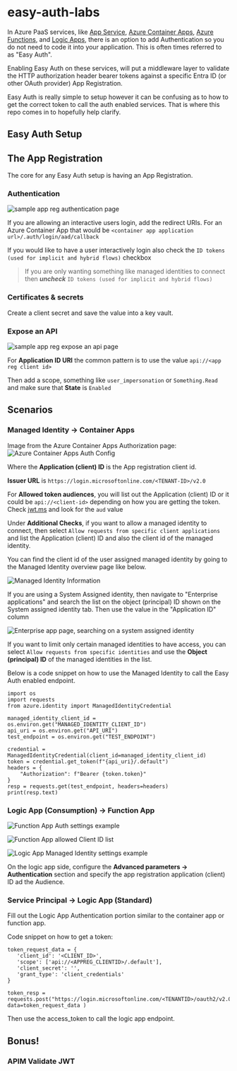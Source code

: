 # easy-auth-labs
In Azure PaaS services, like [App Service](https://learn.microsoft.com/en-us/azure/app-service/overview-authentication-authorization), [Azure Container Apps](https://learn.microsoft.com/en-us/azure/container-apps/authentication), [Azure Functions](https://learn.microsoft.com/en-us/azure/azure-functions/security-concepts#enable-app-service-authenticationauthorization), and [Logic Apps](https://learn.microsoft.com/en-us/azure/logic-apps/logic-apps-securing-a-logic-app?tabs=azure-portal#enable-oauth), there is an option to add Authentication so you do not need to code it into your application. This is often times referred to as "Easy Auth".

Enabling Easy Auth on these services, will put a middleware layer to validate the HTTP authorization header bearer tokens against a specific Entra ID (or other OAuth provider) App Registration. 

Easy Auth is really simple to setup however it can be confusing as to how to get the correct token to call the auth enabled services. That is where this repo comes in to hopefully help clarify.

## Easy Auth Setup

## The App Registration
The core for any Easy Auth setup is having an App Registration. 

### Authentication

![sample app reg authentication page](app-reg-authentication.png)

If you are allowing an interactive users login, add the redirect URIs. For an Azure Container App that would be `<container app application url>/.auth/login/aad/callback`

If you would like to have a user interactively login also check the `ID tokens (used for implicit and hybrid flows)` checkbox

> If you are only wanting something like managed identities to connect then ***uncheck*** `ID tokens (used for implicit and hybrid flows)`

### Certificates & secrets

Create a client secret and save the value into a key vault.

### Expose an API

![sample app reg expose an api page](app-reg-expose-api.png)

For **Application ID URI** the common pattern is to use the value `api://<app reg client id>`

Then add a scope, something like `user_impersonation` or `Something.Read` and make sure that **State** is `Enabled`

## Scenarios

### Managed Identity -> Container Apps

Image from the Azure Container Apps Authorization page:
![Azure Container Apps Auth Config](aca-auth-config.png)

Where the **Application (client) ID** is the App registration client id.

**Issuer URL** is `https://login.microsoftonline.com/<TENANT-ID>/v2.0`

For **Allowed token audiences**, you will list out the Application (client) ID or it could be `api://<client-id>` depending on how you are getting the token. Check [jwt.ms](https://jwt.ms) and look for the `aud` value

Under **Additional Checks**, if you want to allow a managed identity to connect, then select `Allow requests from specific client applications` and list the Application (client) ID and also the client id of the managed identity. 

You can find the client id of the user assigned managed identity by going to the Managed Identity overview page like below.

![Managed Identity Information](mi-id-info.png)

If you are using a System Assigned identity, then navigate to "Enterprise applications" and search the list on the object (principal) ID shown on the System assigned identity tab. Then use the value in the "Application ID" column

![Enterprise app page, searching on a system assigned identity](enterprise-app-system-assigned-id.png)

If you want to limit only certain managed identities to have access, you can select `Allow requests from specific identities` and use the **Object (principal) ID** of the managed identities in the list. 

Below is a code snippet on how to use the Managed Identity to call the Easy Auth enabled endpoint.

```
import os
import requests
from azure.identity import ManagedIdentityCredential

managed_identity_client_id = os.environ.get("MANAGED_IDENTITY_CLIENT_ID")
api_uri = os.environ.get("API_URI")
test_endpoint = os.environ.get("TEST_ENDPOINT")

credential = ManagedIdentityCredential(client_id=managed_identity_client_id)
token = credential.get_token(f"{api_uri}/.default")
headers = {
    "Authorization": f"Bearer {token.token}"
}
resp = requests.get(test_endpoint, headers=headers)
print(resp.text)
```



### Logic App (Consumption) -> Function App

![Function App Auth settings example](functionapp-auth.png)

![Function App allowed Client ID list](functionapp-allowed-clientid.png)

![Logic App Managed Identity settings example](logicapp-mi-settings.png)

On the logic app side, configure the **Advanced parameters -> Authentication** section and specify the app registration application (client) ID ad the Audience.

### Service Principal -> Logic App (Standard)

Fill out the Logic App Authentication portion similar to the container app or function app.

Code snippet on how to get a token:

```
token_request_data = {
   'client_id': '<CLIENT_ID>',
   'scope': ['api://<APPREG_CLIENTID>/.default'],
   'client_secret': '',
   'grant_type': 'client_credentials'
}

token_resp = requests.post("https://login.microsoftonline.com/<TENANTID>/oauth2/v2.0/token", data=token_request_data )
```

Then use the access_token to call the logic app endpoint.

## Bonus!

### APIM Validate JWT